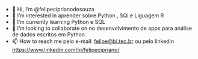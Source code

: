 - 👋 Hi, I’m @felipeciprianodesouza
- 👀 I’m interested in  aprender sobre  Python , SQl e Liguagem R
- 🌱 I’m currently learning Python e SQL
- 💞️ I’m looking to collaborate on  no desenvolvimento de apps para análise de dados escritos em Python. 
- 📫 How to reach me pelo e-mail: felipe@bi.tec.br ou pelo linkedin  https://www.linkedin.com/in/felipecipriano/

<!---
felipeciprianodesouza/felipeciprianodesouza is a ✨ special ✨ repository because its `README.md` (this file) appears on your GitHub profile.
You can click the Preview link to take a look at your changes.
--->
